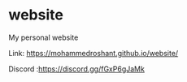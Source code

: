 # website
My personal website

Link: https://mohammedroshant.github.io/website/

Discord :https://discord.gg/fGxP6gJaMk
